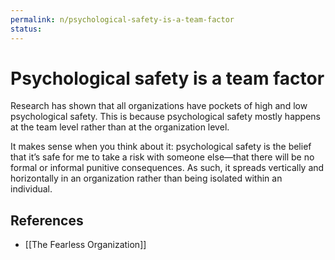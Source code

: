 ```yaml
---
permalink: n/psychological-safety-is-a-team-factor
status: 
---
```

# Psychological safety is a team factor

Research has shown that all organizations have pockets of high and low psychological safety. This is because psychological safety mostly happens at the team level rather than at the organization level.

It makes sense when you think about it: psychological safety is the belief that it’s safe for me to take a risk with someone else—that there will be no formal or informal punitive consequences. As such, it spreads vertically and horizontally in an organization rather than being isolated within an individual.

## References

- [[The Fearless Organization]]
